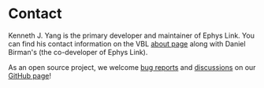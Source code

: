# Contact

Kenneth J. Yang is the primary developer and maintainer of Ephys Link. You can find his contact information on the
VBL [about page](https://virtualbrainlab.org/about/overview.html) along with Daniel Birman's (the co-developer of Ephys Link).

As an open source project, we welcome [bug reports](https://github.com/VirtualBrainLab/ephys-link/issues)
and [discussions](https://github.com/VirtualBrainLab/ephys-link/discussions) on
our [GitHub page](https://github.com/VirtualBrainLab/ephys-link)!